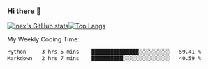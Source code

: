 ### Hi there 👋
[![lnex's GitHub stats](https://github-readme-stats.vercel.app/api?username=lnexenl&count_private=true&show_icons=true)](https://github.com/anuraghazra/github-readme-stats)[![Top Langs](https://github-readme-stats.vercel.app/api/top-langs/?username=lnexenl&layout=compact&langs_count=8&exclude_repo=32-bit-MIPS-CPU)](https://github.com/anuraghazra/github-readme-stats)

My Weekly Coding Time:
<!--START_SECTION:waka-->

```txt
Python     3 hrs 5 mins    ███████████████░░░░░░░░░░   59.41 %
Markdown   2 hrs 7 mins    ██████████░░░░░░░░░░░░░░░   40.59 %
```

<!--END_SECTION:waka-->
